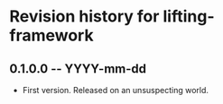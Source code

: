 # Revision history for lifting-framework

## 0.1.0.0 -- YYYY-mm-dd

* First version. Released on an unsuspecting world.
